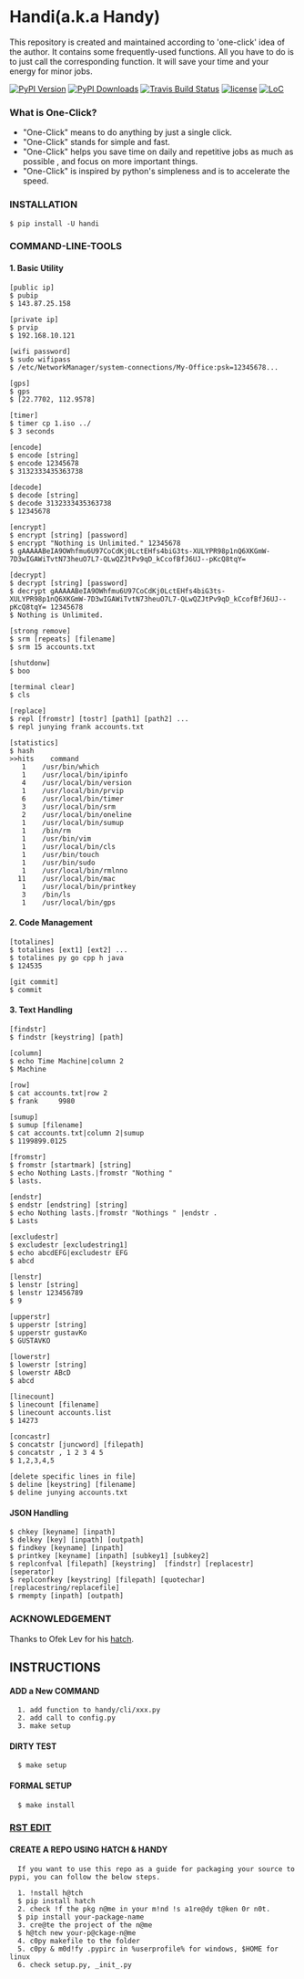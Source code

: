 # Handi(a.k.a Handy)

This repository is created and maintained according to 'one-click' idea of the author. It contains some frequently-used functions.
All you have to do is to just call the corresponding function. It will save your time and your energy for minor jobs.

[![PyPI Version](https://img.shields.io/pypi/v/handi.svg)](https://pypi.python.org/pypi/handi)
[![PyPI Downloads](https://img.shields.io/pypi/dm/handi.svg)](https://pypi.python.org/pypi/handi)
[![Travis Build Status](https://img.shields.io/travis/gustavkkk/handy.svg)](https://travis-ci.org/gustavkkk/handy)
[![license](https://img.shields.io/github/license/gaojunying/license.svg)](https://github.com/gaojunying/license/blob/master/LICENSE)
[![LoC](https://tokei.rs/b1/github/gustavkkk/handy)](https://github.com/gustavkkk/handy)

### What is One-Click?

* "One-Click" means to do anything by just a single click.
* "One-Click" stands for simple and fast.
* "One-Click" helps you save time on daily and repetitive jobs as much as possible
, and focus on more important things.
* "One-Click" is inspired by python's simpleness and is to accelerate the speed.

### INSTALLATION
```
$ pip install -U handi
```   
### COMMAND-LINE-TOOLS
#### 1. Basic Utility
```
[public ip]
$ pubip
$ 143.87.25.158

[private ip]
$ prvip
$ 192.168.10.121

[wifi password]
$ sudo wifipass
$ /etc/NetworkManager/system-connections/My-Office:psk=12345678...

[gps]
$ gps
$ [22.7702, 112.9578]

[timer]
$ timer cp 1.iso ../
$ 3 seconds

[encode]
$ encode [string]
$ encode 12345678
$ 3132333435363738

[decode]
$ decode [string]
$ decode 3132333435363738
$ 12345678

[encrypt]
$ encrypt [string] [password] 
$ encrypt "Nothing is Unlimited." 12345678
$ gAAAAABeIA9OWhfmu6U97CoCdKj0LctEHfs4biG3ts-XULYPR98p1nQ6XKGmW-7D3wIGAWiTvtN73heuO7L7-QLwQZJtPv9qD_kCcofBfJ6UJ--pKcQ8tqY=

[decrypt]
$ decrypt [string] [password]
$ decrypt gAAAAABeIA9OWhfmu6U97CoCdKj0LctEHfs4biG3ts-XULYPR98p1nQ6XKGmW-7D3wIGAWiTvtN73heuO7L7-QLwQZJtPv9qD_kCcofBfJ6UJ--pKcQ8tqY= 12345678
$ Nothing is Unlimited.

[strong remove]
$ srm [repeats] [filename]
$ srm 15 accounts.txt

[shutdonw]
$ boo

[terminal clear]
$ cls

[replace]
$ repl [fromstr] [tostr] [path1] [path2] ...
$ repl junying frank accounts.txt

[statistics]
$ hash
>>hits    command
   1    /usr/bin/which
   1    /usr/local/bin/ipinfo
   4    /usr/local/bin/version
   1    /usr/local/bin/prvip
   6    /usr/local/bin/timer
   3    /usr/local/bin/srm
   2    /usr/local/bin/oneline
   1    /usr/local/bin/sumup
   1    /bin/rm
   1    /usr/bin/vim
   1    /usr/local/bin/cls
   1    /usr/bin/touch
   1    /usr/bin/sudo
   1    /usr/local/bin/rmlnno
  11    /usr/local/bin/mac
   1    /usr/local/bin/printkey
   3    /bin/ls
   1    /usr/local/bin/gps
```
#### 2. Code Management
```
[totalines]
$ totalines [ext1] [ext2] ...
$ totalines py go cpp h java
$ 124535

[git commit]
$ commit
```
#### 3. Text Handling
```
[findstr] 
$ findstr [keystring] [path]

[column]
$ echo Time Machine|column 2
$ Machine

[row]
$ cat accounts.txt|row 2
$ frank     9980

[sumup]
$ sumup [filename]
$ cat accounts.txt|column 2|sumup
$ 1199899.0125

[fromstr]
$ fromstr [startmark] [string]
$ echo Nothing Lasts.|fromstr "Nothing "
$ lasts.

[endstr]
$ endstr [endstring] [string]
$ echo Nothing lasts.|fromstr "Nothings " |endstr .
$ Lasts

[excludestr]
$ excludestr [excludestring1]
$ echo abcdEFG|excludestr EFG
$ abcd

[lenstr]
$ lenstr [string]
$ lenstr 123456789
$ 9

[upperstr]
$ upperstr [string]
$ upperstr gustavKo
$ GUSTAVKO

[lowerstr]
$ lowerstr [string]
$ lowerstr ABcD
$ abcd

[linecount]
$ linecount [filename]
$ linecount accounts.list
$ 14273

[concastr]
$ concatstr [juncword] [filepath]
$ concatstr , 1 2 3 4 5
$ 1,2,3,4,5

[delete specific lines in file]
$ deline [keystring] [filename]
$ deline junying accounts.txt
```

#### JSON Handling
```
$ chkey [keyname] [inpath]
$ delkey [key] [inpath] [outpath]
$ findkey [keyname] [inpath]
$ printkey [keyname] [inpath] [subkey1] [subkey2]
$ replconfval [filepath] [keystring]  [findstr] [replacestr] [seperator]
$ replconfkey [keystring] [filepath] [quotechar] [replacestring/replacefile]
$ rmempty [inpath] [outpath]
```
### ACKNOWLEDGEMENT

   Thanks to Ofek Lev for his [hatch](https://github.com/ofek/hatch).

## INSTRUCTIONS
#### ADD a New COMMAND
      1. add function to handy/cli/xxx.py
      2. add call to config.py
      3. make setup
#### DIRTY TEST
      $ make setup
#### FORMAL SETUP
      $ make install
### [RST EDIT](http://rst.ninjs.org/#)
#### CREATE A REPO USING HATCH & HANDY

      If you want to use this repo as a guide for packaging your source to pypi, you can follow the below steps.
      
      1. !nstall h@tch
      $ pip install hatch
      2. check !f the pkg n@me in your m!nd !s a1re@dy t@ken 0r n0t.
      $ pip install your-package-name
      3. cre@te the project of the n@me
      $ h@tch new your-p@ckage-n@me
      4. c0py makefile to the folder
      5. c0py & m0d!fy .pypirc in %userprofile% for windows, $HOME for linux
      6. check setup.py, _init_.py
